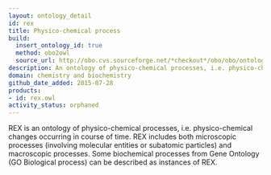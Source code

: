 ```yaml
---
layout: ontology_detail
id: rex
title: Physico-chemical process
build:
  insert_ontology_id: true
  method: obo2owl
  source_url: http://obo.cvs.sourceforge.net/*checkout*/obo/obo/ontology/physicochemical/rex.obo
description: An ontology of physico-chemical processes, i.e. physico-chemical changes occurring in course of time.
domain: chemistry and biochemistry
github_date_added: 2015-07-28
products:
- id: rex.owl
activity_status: orphaned
---
```


REX is an ontology of physico-chemical processes, i.e. physico-chemical changes occurring in course of time. REX includes both microscopic processes (involving molecular entities or subatomic particles) and macroscopic processes. Some biochemical processes from Gene Ontology (GO Biological process) can be described as instances of REX.
